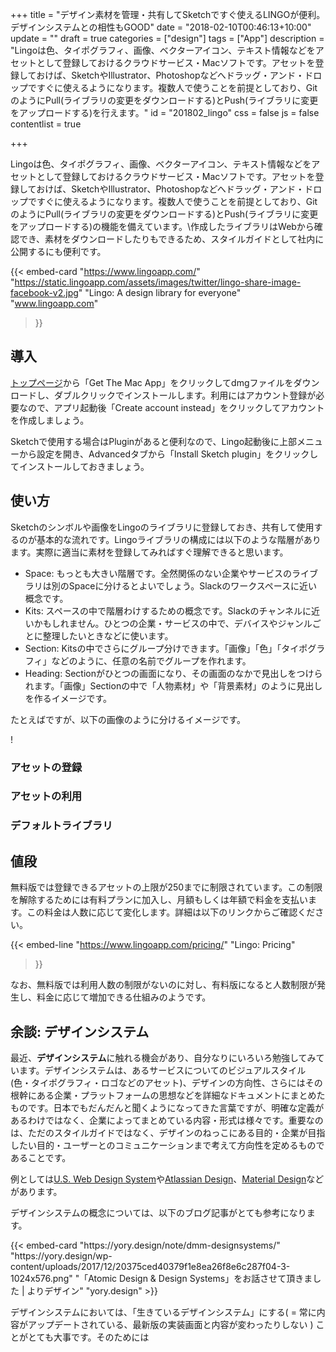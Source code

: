 +++
title = "デザイン素材を管理・共有してSketchですぐ使えるLINGOが便利。デザインシステムとの相性もGOOD"
date = "2018-02-10T00:46:13+10:00"
update = ""
draft = true
categories = ["design"]
tags = ["App"]
description = "Lingoは色、タイポグラフィ、画像、ベクターアイコン、テキスト情報などをアセットとして登録しておけるクラウドサービス・Macソフトです。アセットを登録しておけば、SketchやIllustrator、Photoshopなどへドラッグ・アンド・ドロップですぐに使えるようになります。複数人で使うことを前提としており、GitのようにPull(ライブラリの変更をダウンロードする)とPush(ライブラリに変更をアップロードする)を行えます。"
id = "201802_lingo"
css = false
js = false
contentlist = true

+++


Lingoは色、タイポグラフィ、画像、ベクターアイコン、テキスト情報などをアセットとして登録しておけるクラウドサービス・Macソフトです。アセットを登録しておけば、SketchやIllustrator、Photoshopなどへドラッグ・アンド・ドロップですぐに使えるようになります。複数人で使うことを前提としており、GitのようにPull(ライブラリの変更をダウンロードする)とPush(ライブラリに変更をアップロードする)の機能を備えています。\作成したライブラリはWebから確認でき、素材をダウンロードしたりもできるため、スタイルガイドとして社内に公開するにも便利です。

{{< embed-card
    "https://www.lingoapp.com/"
    "https://static.lingoapp.com/assets/images/twitter/lingo-share-image-facebook-v2.jpg"
    "Lingo: A design library for everyone"
    "www.lingoapp.com"
>}}

## 導入
[トップページ](https://www.lingoapp.com/)から「Get The Mac App」をクリックしてdmgファイルをダウンロードし、ダブルクリックでインストールします。利用にはアカウント登録が必要なので、アプリ起動後「Create account instead」をクリックしてアカウントを作成しましょう。

Sketchで使用する場合はPluginがあると便利なので、Lingo起動後に上部メニューから設定を開き、Advancedタブから「Install Sketch plugin」をクリックしてインストールしておきましょう。

## 使い方
Sketchのシンボルや画像をLingoのライブラリに登録しておき、共有して使用するのが基本的な流れです。Lingoライブラリの構成には以下のような階層があります。実際に適当に素材を登録してみればすぐ理解できると思います。

- Space: もっとも大きい階層です。全然関係のない企業やサービスのライブラリは別のSpaceに分けるとよいでしょう。Slackのワークスペースに近い概念です。
- Kits: スペースの中で階層わけするための概念です。Slackのチャンネルに近いかもしれません。ひとつの企業・サービスの中で、デバイスやジャンルごとに整理したいときなどに使います。
- Section: Kitsの中でさらにグループ分けできます。「画像」「色」「タイポグラフィ」などのように、任意の名前でグループを作れます。
- Heading: Sectionがひとつの画面になり、その画面のなかで見出しをつけられます。「画像」Sectionの中で「人物素材」や「背景素材」のように見出しを作るイメージです。

たとえばですが、以下の画像のように分けるイメージです。

!

### アセットの登録

### アセットの利用

### デフォルトライブラリ




## 値段
無料版では登録できるアセットの上限が250までに制限されています。この制限を解除するためには有料プランに加入し、月額もしくは年額で料金を支払います。この料金は人数に応じて変化します。詳細は以下のリンクからご確認ください。

{{< embed-line
    "https://www.lingoapp.com/pricing/"
    "Lingo: Pricing"
>}}

なお、無料版では利用人数の制限がないのに対し、有料版になると人数制限が発生し、料金に応じて増加できる仕組みのようです。

## 余談: デザインシステム
最近、<b>デザインシステム</b>に触れる機会があり、自分なりにいろいろ勉強してみています。デザインシステムは、あるサービスについてのビジュアルスタイル(色・タイポグラフィ・ロゴなどのアセット)、デザインの方向性、さらにはその根幹にある企業・プラットフォームの思想などを詳細なドキュメントにまとめたものです。日本でもだんだんと聞くようになってきた言葉ですが、明確な定義があるわけではなく、企業によってまとめている内容・形式は様々です。重要なのは、ただのスタイルガイドではなく、デザインのねっこにある目的・企業が目指したい目的・ユーザーとのコミュニケーションまで考えて方向性を定めるものであることです。

例としては[U.S. Web Design System](https://designsystem.digital.gov/design-principles/)や[Atlassian Design](https://atlassian.design/)、[Material Design](https://material.io)などがあります。

デザインシステムの概念については、以下のブログ記事がとても参考になります。

<div>
{{< embed-card "https://yory.design/note/dmm-designsystems/" "https://yory.design/wp-content/uploads/2017/12/20375ced40379f1e8ea26f8e6c287f04-3-1024x576.png" "「Atomic Design & Design Systems」をお話させて頂きました | よりデザイン" "yory.design" >}}
</div>

デザインシステムにおいては、「生きているデザインシステム」にする( = 常に内容がアップデートされている、最新版の実装画面と内容が変わったりしない )  ことがとても大事です。そのためには
